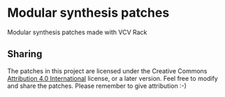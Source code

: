 # Modular synthesis patches

Modular synthesis patches made with VCV Rack

## Sharing

The patches in this project are licensed under the Creative Commons [Attribution 4.0 International](LICENSE) license, or a later version. Feel free to modify and share the patches. Please remember to give attribution :-)
